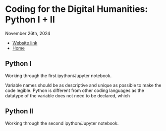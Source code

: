 # Coding for the Digital Humanities: Python I + II

November 26th, 2024

- [Website link](https://dh-coding-docs.netlify.app/)
- [Home](README.md)

## Python I

Working through the first ipython/Jupyter notebook.

Variable names should be as descriptive and unique as possible to make the code legible. Python is different from other coding languages as the datatype of the variable does not need to be declared, which 

## Python II

Working through the second ipython/Jupyter notebook.